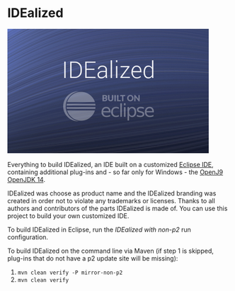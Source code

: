 # IDEalized

![IDEalized splash screen](org.idealized.customization/splash.bmp)

Everything to build IDEalized, an IDE built on a customized
[Eclipse IDE](https://www.eclipse.org/eclipseide/), containing additional plug-ins
and - so far only for Windows - the
[OpenJ9 OpenJDK 14](https://adoptopenjdk.net/?variant=openjdk14&jvmVariant=openj9).

IDEalized was choose as product name and the IDEalized branding was created
in order not to violate any trademarks or licenses. Thanks to all authors and
contributors of the parts IDEalized is made of. You can use this project to
build your own customized IDE.

To build IDEalized in Eclipse, run the _IDEalized with non-p2_ run configuration.

To build IDEalized on the command line via Maven (if step 1 is skipped, plug-ins
that do not have a p2 update site will be missing):
1.  `mvn clean verify -P mirror-non-p2`
2.  `mvn clean verify`